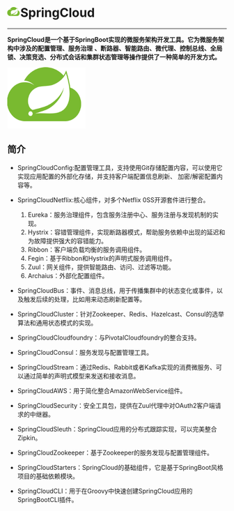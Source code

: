 # <img src="../../images/icon/springcloud.png" width="30" height="23" />SpringCloud

---

**SpringCloud是一个基于SpringBoot实现的微服务架构开发工具。它为微服务架构中涉及的配置管理、服务治理**
**、断路器、智能路由、微代理、控制总线、全局锁、决策竞选、分布式会话和集群状态管理等操作提供了一种简单的开发方式。**

<img src="../../images/icon/springcloud.png" width="180" height="140" />

## 简介

* SpringCloudConfig:配置管理工具，支持使用Git存储配置内容，可以使用它实现应用配置的外部化存储，并支持客户端配置信息刷新、
加密/解密配置内容等。

* SpringCloudNetflix:核心组件，对多个Netflix 0SS开源套件进行整合。
    1. Eureka：服务治理组件，包含服务注册中心、服务注册与发现机制的实现。
    2. Hystrix：容错管理组件，实现断路器模式，帮助服务依赖中出现的延迟和为故障提供强大的容错能力。
    3. Ribbon：客户端负载均衡的服务调用组件。
    4. Fegin：基于Ribbon和Hystrix的声明式服务调用组件。
    5. Zuul：网关组件，提供智能路由、访问、过滤等功能。
    6. Archaius：外部化配置组件。

* SpringCloudBus：事件、消息总线，用于传播集群中的状态变化或事件，以及触发后续的处理，比如用来动态刷新配置等。

* SpringCloudCluster：针对Zookeeper、Redis、Hazelcast、Consul的选举算法和通用状态模式的实现。

* SpringCloudCloudfoundry：与PivotalCloudfoundry的整合支持。

* SpringCloudConsul：服务发现与配置管理工具。

* SpringCloudStream：通过Redis、Rabbit或者Kafka实现的消费微服务、可以通过简单的声明式模型来发送和接收消息。

* SpringCloudAWS：用于简化整合AmazonWebService组件。

* SpringCloudSecurity：安全工具包，提供在Zuul代理中对OAuth2客户端请求的中继器。

* SpringCloudSleuth：SpringCloud应用的分布式跟踪实现，可以完美整合Zipkin。

* SpringCloudZookeeper：基于Zookeeper的服务发现与配置管理组件。

* SpringCloudStarters：SpringCloud的基础组件，它是基于SpringBoot风格项目的基础依赖模块。

* SpringCloudCLI：用于在Groovy中快速创建SpringCloud应用的SpringBootCLI插件。